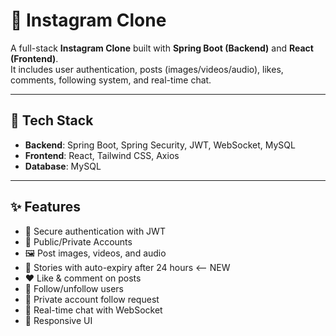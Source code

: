 # 📸 Instagram Clone  

A full-stack **Instagram Clone** built with **Spring Boot (Backend)** and **React (Frontend)**.  
It includes user authentication, posts (images/videos/audio), likes, comments, following system, and real-time chat.  

---

## 🚀 Tech Stack
- **Backend**: Spring Boot, Spring Security, JWT, WebSocket, MySQL  
- **Frontend**: React, Tailwind CSS, Axios  
- **Database**: MySQL  

---

## ✨ Features
- 🔑 Secure authentication with JWT
- 🔐 Public/Private Accounts 
- 🖼️ Post images, videos, and audio  
- 📖 Stories with auto-expiry after 24 hours   <-- NEW
- ❤️ Like & comment on posts  
- 👥 Follow/unfollow users
- 👥 Private account follow request 
- 💬 Real-time chat with WebSocket  
- 📱 Responsive UI  

